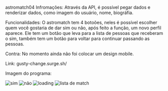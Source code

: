 
 astromatch04
Infromações: Através da API, é possível pegar dados e renderizar dados, como imagem do usuário, nome, biográfia.

Funcionalidades: O astromatch tem 4 botoões, neles é possível escolher quem você gostaria de dar sim ou não, após feito a função, um novo perfil aparece.
Ele tem um botão que leva para a lista de pessoas que receberam o sim, também tem um botão para voltar para continuar passando as pessoas.

Contra: No momento ainda não foi colocar um design mobile.

Link: gusty-change.surge.sh/

Imagem do programa:


![sim](https://user-images.githubusercontent.com/78940689/153722406-b8d83378-3d21-4ca5-ad8e-a4fbd2638081.jpg)
![não](https://user-images.githubusercontent.com/78940689/153722416-9ce8174b-ec4a-4fce-b58c-22dca196ad7d.jpg)
![loading](https://user-images.githubusercontent.com/78940689/153722419-88adbfe9-2c8b-44a6-8c34-cd5c17aede9e.jpg)
![lista de match](https://user-images.githubusercontent.com/78940689/153722423-b5cc5c74-987d-4e22-820a-301618d5e645.jpg)
